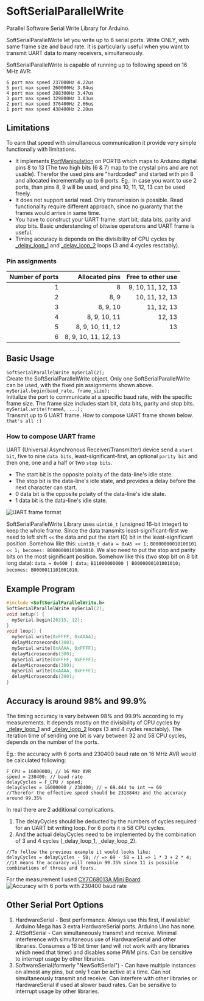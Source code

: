 # SoftSerialParallelWrite
Parallel Software Serial Write Library for Arduino.

SoftSerialParallelWrite let you write up to 6 serial ports. Write ONLY, with same frame size and baud rate. 
It is particularly useful when you want to transmit UART data to many receivers, simultaneously.

SoftSerialParallelWrite is capable of running up to following speed on 16 MHz AVR:
```
6 port max speed 237000Hz 4.22us
5 port max speed 260000Hz 3.84us
4 port max speed 288300Hz 3.47us
3 port max speed 329800Hz 3.03us
2 port max speed 376400Hz 2.66us
1 port max speed 438400Hz 2.28us
```
## Limitations
To earn that speed with simultaneous communication it provide very simple functionally with limitations. 
 - It implements [PortManipulation][PortManipulation] on PORTB which maps to Arduino digital pins 8 to 13 (The two high bits (6 & 7) map to the crystal pins and are not usable). Therefor the used pins are "hardcoded" and started with pin 8 and allocated incrementally up to 6 ports. Eg.: In case you want to use 2 ports, than pins 8, 9 will be used, and pins 10, 11, 12, 13 can be used freely.
 - It does not support serial read. Only transmission is possible. Read functionality require different approach, since no guaranty that the frames would arrive in same time.
 - You have to construct your UART frame: start bit, data bits, parity and stop bits. Basic understanding of bitwise operations and UART frame is useful.
 - Timing accuracy is depends on the divisibility of CPU cycles by [_delay_loop_1][_delay_loop_1] and [_delay_loop_2][_delay_loop_2] loops (3 and 4 cycles resctably). 

### Pin assignments
| Number of ports | Allocated pins       | Free to other use |
| --------------: | --------------------:| -----------------:|
|               1 |                    8 |  9, 10, 11, 12, 13|
|               2 |                 8, 9 |     10, 11, 12, 13|
|               3 |             8, 9, 10 |         11, 12, 13|
|               4 |         8, 9, 10, 11 |             12, 13|
|               5 |     8, 9, 10, 11, 12 |                 13|
|               6 | 8, 9, 10, 11, 12, 13 |                   |


## Basic Usage
`SoftSerialParallelWrite mySerial(2);`  
Create the SoftSerialParallelWrite object. Only one SoftSerialParallelWrite can be used, with the fixed pin assignments shown above.  
`mySerial.begin(baud_rate, frame_size);`  
Initialize the port to communicate at a specific baud rate, with the specific frame size. The frame size includes start bit, data bits, parity and stop bits.  
`mySerial.write(frameA, ...);`  
Transmit up to 6 UART frame. How to compose UART frame shown below.  
`that's all :)`

### How to compose UART frame
UART (Universal Asynchronous Receiver/Transmitter) device send a `start bit`, five to nine `data bits`, least-significant-first, an optional `parity bit` and then one, one and a half or two `stop bits`. 
 - The start bit is the opposite polaity of the data-line's idle state.
 - The stop bit is the data-line's idle state, and provides a delay before the next character can start. 
 - 0 data bit is the opposite polaity of the data-line's idle state.
 - 1 data bit is the data-line's idle state.

![UART frame format](https://github.com/olivernadj/SoftSerialParallelWrite/raw/master/UART_frame_format.jpg)

SoftSerialParallelWrite Library uses `uint16_t` (unsigned 16-bit integer) to keep the whole frame. Since the data transmits least-significant-first we need to left shift `<<` the data and put the start (0) bit in the least-significant position. Somehow like this: `uint16_t data = 0xA5 << 1;` `B0000000010100101 << 1; becomes: B0000000101001010`. 
We also need to put the stop and parity bits on the most significant position. Somehow like this (two stop bit on 8 bit long data): `data = 0x600 | data;`  `B11000000000 | B0000000101001010; becomes: B0000011101001010`.

## Example Program
```c
#include <SoftSerialParallelWrite.h>
SoftSerialParallelWrite mySerial(2);
void setup() {
  mySerial.begin(26315, 12);
}
void loop() {
  mySerial.write(0xFFFF, 0xAAAA);
  delayMicroseconds(300);
  mySerial.write(0xAAAA, 0xFFFF);
  delayMicroseconds(300);
  mySerial.write(0xFFFF, 0xFFFF);
  delayMicroseconds(300);
  mySerial.write(0xAAAA, 0xFFFF);
  delayMicroseconds(300);
}
```

## Accuracy is around 98% and 99.9%
The timing accuracy is vary between 98% and 99.9% according to my measurements. It depends mostly on the divisibility of CPU cycles by [_delay_loop_1][_delay_loop_1] and [_delay_loop_2][_delay_loop_2] loops (3 and 4 cycles resctably). The iteration time of sending one bit is vary between 32 and 58 CPU cycles, depends on the number of the ports.

Eg.: the accuracy with 6 ports and 230400 baud rate on 16 MHz AVR would be calculated following:
```
F_CPU = 16000000; // 16 MHz AVR
speed = 230400; // baud rate
delayCycles = F_CPU / speed;
delayCycles = 16000000 / 230400; // = 69.444 to int ~= 69
//Therefor the effective speed should be 231884Hz and the accuracy around 99.35%
```
In real there are 2 additional complications.
1) The delayCycles should be deducted by the numbers of cycles required for an UART bit writing loop. For 6 ports it is 58 CPU cycles. 
2) And the actual delayCycles need to be implemented by the combination of 3 and 4 cycles (_delay_loop_1, _delay_loop_2). 
```
//To follow the previous example it would looks like:
delayCycles = delayCycles - 58; // => 69 - 58 = 11 => 1 * 3 + 2 * 4;
//it means the accuracy will remain 99.35% since 11 is possible combinations of threes and fours. 
```

For the measurement I used [CY7C68013A Mini Board][CY7C68013A].
![Accuracy with 6 ports with 230400 baud rate](https://github.com/olivernadj/SoftSerialParallelWrite/raw/master/accuracy.png)


## Other Serial Port Options
1) HardwareSerial - Best performance. Always use this first, if available! Arduino Mega has 3 extra HardwareSerial ports. Arduino Uno has none.
2) AltSoftSerial - Can simultaneously transmit and receive. Minimal interference with simultaneous use of HardwareSerial and other libraries. Consumes a 16 bit timer (and will not work with any libraries which need that timer) and disables some PWM pins. Can be sensitive to interrupt usage by other libraries.
3) SoftwareSerial(formerly "NewSoftSerial") - Can have multiple instances on almost any pins, but only 1 can be active at a time. Can not simultaneously transmit and receive. Can interfere with other libraries or HardwareSerial if used at slower baud rates. Can be sensitive to interrupt usage by other libraries.

[//]: # (References)
[PortManipulation]:<https://www.arduino.cc/en/Reference/PortManipulation>
[_delay_loop_1]:<https://www.microchip.com/webdoc/AVRLibcReferenceManual/group__util__delay__basic_1ga4e3957917c4c447d0f9166dac881b4e3.html>
[_delay_loop_2]:<https://www.microchip.com/webdoc/AVRLibcReferenceManual/group__util__delay__basic_1ga74a94fec42bac9f1ff31fd443d419a6a.html>
[CY7C68013A]:<https://sigrok.org/wiki/Lcsoft_Mini_Board>